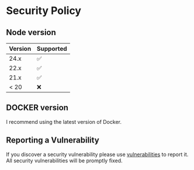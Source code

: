 # Security Policy

## Node version

| Version | Supported          |
|---------|--------------------|
| 24.x    | :white_check_mark: |
| 22.x    | :white_check_mark: |
| 21.x    | :white_check_mark: |
| < 20    | :x:                |

## DOCKER version
I recommend using the latest version of Docker.

## Reporting a Vulnerability

If you discover a security vulnerability please use [vulnerabilities](https://github.com/seguinleo/Notida/security) to report it. All security vulnerabilities will be promptly fixed.
